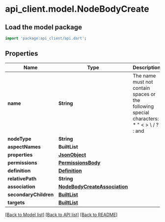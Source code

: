 # api_client.model.NodeBodyCreate

## Load the model package
```dart
import 'package:api_client/api.dart';
```

## Properties
Name | Type | Description | Notes
------------ | ------------- | ------------- | -------------
**name** | **String** | The name must not contain spaces or the following special characters: * \" < > \\ / ? : and |. The character . must not be used at the end of the name.  | 
**nodeType** | **String** |  | 
**aspectNames** | **BuiltList<String>** |  | [optional] 
**properties** | [**JsonObject**](.md) |  | [optional] 
**permissions** | [**PermissionsBody**](PermissionsBody.md) |  | [optional] 
**definition** | [**Definition**](Definition.md) |  | [optional] 
**relativePath** | **String** |  | [optional] 
**association** | [**NodeBodyCreateAssociation**](NodeBodyCreateAssociation.md) |  | [optional] 
**secondaryChildren** | [**BuiltList<ChildAssociationBody>**](ChildAssociationBody.md) |  | [optional] 
**targets** | [**BuiltList<AssociationBody>**](AssociationBody.md) |  | [optional] 

[[Back to Model list]](../README.md#documentation-for-models) [[Back to API list]](../README.md#documentation-for-api-endpoints) [[Back to README]](../README.md)



